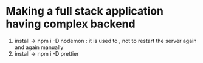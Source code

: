# Making a full stack application having complex backend

1. install -> npm i -D nodemon : it is used to , not to restart the server again and again manually
2. install -> npm i -D prettier